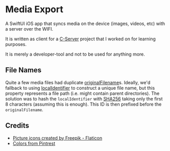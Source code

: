 # Media Export

A SwiftUI iOS app that syncs media on the device (images, videos, etc) with a server over the WIFI.

It is written as client for a [C-Server](https://github.com/BenShutt/C-Playground/tree/develop/Server) project that I worked on for learning purposes.

It is merely a developer-tool and not to be used for anything more.

## File Names

Quite a few media files had duplicate [originalFilename](https://developer.apple.com/documentation/photokit/phassetresource/1623985-originalfilename)s. Ideally, we'd fallback to using [localIdentifier](https://developer.apple.com/documentation/photokit/phobject/1622400-localidentifier) to construct a unique file name, but this property represents a file path (i.e. might contain parent directories).
The solution was to hash the `localIdentifier` with [SHA256](https://developer.apple.com/documentation/cryptokit/sha256) taking only the first 8 characters (assuming this is enough). This ID is then prefixed before the `originalFilename`.

## Credits

* [Picture icons created by Freepik - Flaticon](https://www.flaticon.com/free-icons/picture)
* [Colors from Pintrest](https://www.pinterest.co.uk/pin/304626362308735903/)
